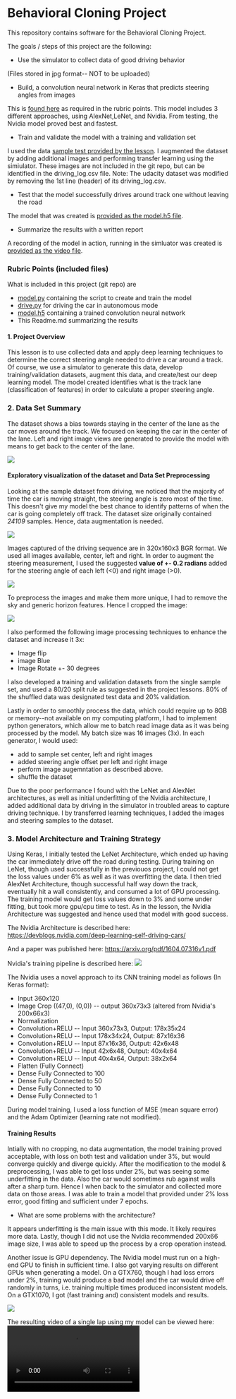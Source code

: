 # **Behavioral Cloning Project**

This repository contains software for the Behavioral Cloning Project.

The goals / steps of this project are the following:
* Use the simulator to collect data of good driving behavior

(Files stored in jpg format-- NOT to be uploaded)
* Build, a convolution neural network in Keras that predicts steering angles from images

This is [found here](model.py) as required in the rubric points. This model includes 3 different approaches, using AlexNet,LeNet, and Nvidia. From testing, the Nvidia model proved best and fastest.
* Train and validate the model with a training and validation set

I used the data [sample test provided by the lesson](https://d17h27t6h515a5.cloudfront.net/topher/2016/December/584f6edd_data/data.zip).
I augmented the dataset by adding additional images and performing transfer learning using the simiulator. These images are not included in the git repo, but can be identified in the driving_log.csv file.
Note: The udacity dataset was modified by removing the 1st line (header) of its driving_log.csv.
* Test that the model successfully drives around track one without leaving the road

The model that was created is [provided as the model.h5 file](model.h5).
* Summarize the results with a written report

A recording of the model in action, running in the simluator was created is [provided as the video file](video.mp4).

### Rubric Points (included files)
What is included in this project (git repo) are

* [model.py](model.py) containing the script to create and train the model
* [drive.py](drive.py) for driving the car in autonomous mode
* [model.h5](model.h5) containing a trained convolution neural network 
* This Readme.md summarizing the results

#### 1. Project Overview

This lesson is to use collected data and apply deep learning techniques to determine the correct steering angle needed to drive a car around a track. Of course, we use a simulator to generate this data, develop training/validation datasets, augment this data, and create/test our deep learning model. The model created identifies what is the track lane (classification of features) in order to calculate a proper steering angle.

### 2. Data Set Summary

The dataset shows a bias towards staying in the center of the lane as the car moves around the track. We focused on keeping the car in the center of the lane. Left and right image views are generated to provide the model with means to get back to the center of the lane.

![](example.jpg?raw=true)

#### Exploratory visualization of the dataset and Data Set Preprocessing

Looking at the sample dataset from driving, we noticed that the majority of time the car is moving straight, the steering angle is zero most of the time. This doesn't give my model the best chance to identify patterns of when the car is going completely off track. The dataset size originally contained *24109* samples. Hence, data augmentation is needed.

![](hist_figure.png?raw=true)

Images captured of the driving sequence are in 320x160x3 BGR format. We used all images available, center, left and right. In order to augment the steering measurement, I used the suggested **value of +- 0.2 radians** added for the steering angle of each left (<0) and right image (>0).

![](sim_data/IMG/right_2016_12_01_13_46_38_947.jpg?raw=true)

To preprocess the images and make them more unique, I had to remove the sky and generic horizon features. Hence I cropped the image:

![](cropped.png?raw=true)

I also performed the following image processing techniques to enhance the dataset and increase it 3x:
* Image flip
* image Blue
* Image Rotate +- 30 degrees

I also developed a training and validation datasets from the single sample set, and used a 80/20 split rule as suggested in the project lessons. 80% of the shuffled data was designated test data and 20% validation.

Lastly in order to smoothly process the data, which could require up to 8GB or memory--not available on my computing platform, I had to implement python generators, which allow me to batch read image data as it was being processed by the model. My batch size was 16 images (3x). In each generator, I would used:
* add to sample set center, left and right images
* added steering angle offset per left and right image
* perform image augemntation as described above.
* shuffle the dataset

Due to the poor performance I found with the LeNet and AlexNet architectures, as well as initial underfitting of the Nvidia architecture, I added additional data by driving in the simulator in troubled areas to capture driving technique. I by  transferred learning techniques, I added the images and steering samples to the dataset.

### 3. Model Architecture and Training Strategy

Using Keras, I initially tested the LeNet Architecture, which ended up having the car immediately drive off the road during testing. During training on LeNet, though used successfully in the previouos project, I could not get the loss values under 6% as well as it was overfitting the data. I then tried AlexNet Architecture, though successful half way down the track, eventually hit a wall consistently, and consumed a lot of GPU processing. The training model would get loss values down to 3% and some under fitting, but took more gpu/cpu time to test. As in the lesson, the Nvidia Architecture was suggested and hence used that model with good success.

The Nvidia Architecture is described here:
https://devblogs.nvidia.com/deep-learning-self-driving-cars/

And a paper was published here:
https://arxiv.org/pdf/1604.07316v1.pdf

Nvidia's training pipeline is described here:
![](https://devblogs.nvidia.com/parallelforall/wp-content/uploads/2016/08/training-624x291.png?raw=true)

The Nvidia uses a novel approach to its CNN training model as follows (In Keras format):

* Input 360x120 
* Image Crop ((47,0), (0,0)) -- output 360x73x3 (altered from Nvidia's 200x66x3) 
* Normalization
* Convolution+RELU -- Input 360x73x3, Output: 178x35x24
* Convolution+RELU -- Input 178x34x24, Output: 87x16x36
* Convolution+RELU -- Input 87x16x36, Output: 42x6x48
* Convolution+RELU -- Input 42x6x48, Output: 40x4x64
* Convolution+RELU -- Input 40x4x64, Output: 38x2x64
* Flatten (Fully Connect)
* Dense Fully Connected to 100
* Dense Fully Connected to 50
* Dense Fully Connected to 10
* Dense Fully Connected to 1

During model training, I used a loss function of MSE (mean square error) and the Adam Optimizer (learning rate not modified).

#### Training Results

Intially with no cropping, no data augmentation, the model training proved acceptable, with loss on both test and validation under 3%, but would converge quickly and diverge quickly. After the modification to the model & preprocessing, I was able to get loss under 2%, but was seeing some underfitting in the data. Also the car would sometimes rub against walls after a sharp turn. Hence I when back to the simulator and collected more data on those areas. I was able to train a model that provided under 2% loss error, good fitting and sufficient under 7 epochs.

* What are some problems with the architecture?

It appears underfitting is the main issue with this mode. It likely requires more data. Lastly, though I did not use the Nvidia recommended 200x66 image size, I was able to speed up the process by a crop operation instead.

Another issue is GPU dependency. The Nvidia model must run on a high-end GPU to finish in sufficient time. I also got varying results on different GPUs when generating a model. On a GTX760, though I had loss errors under 2%, training would produce a bad model and the car would drive off randomly in turns, i.e. training multiple times produced inconsistent models. On a GTX1070, I got (fast training and) consistent models and results.

![](figure.png?raw=true)

The resulting video of a single lap using my model can be viewed here:
![](video.mp4)
